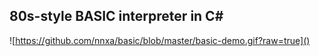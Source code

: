 ## 80s-style BASIC interpreter in C#

![https://github.com/nnxa/basic/blob/master/basic-demo.gif?raw=true]()
